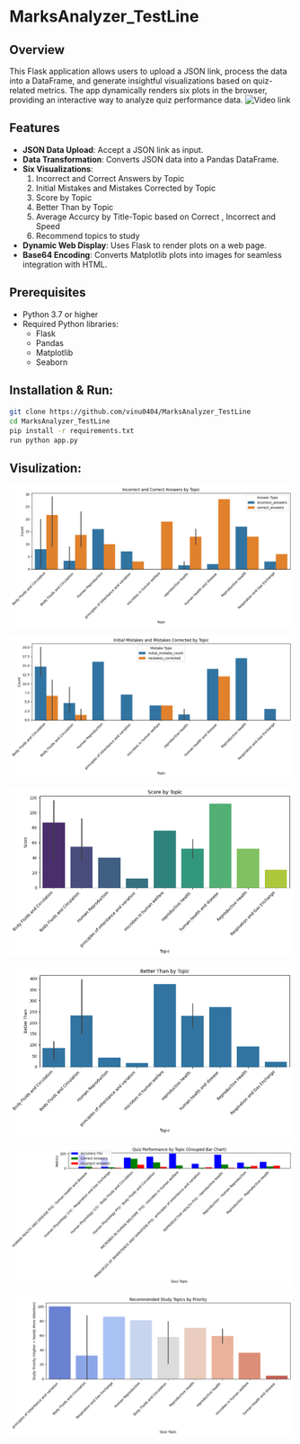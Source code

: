 # MarksAnalyzer_TestLine            

## Overview
This Flask application allows users to upload a JSON link, process the data into a DataFrame, and generate insightful visualizations based on quiz-related metrics. The app dynamically renders six plots in the browser, providing an interactive way to analyze quiz performance data.
![Video link]()

## Features
- **JSON Data Upload**: Accept a JSON link as input.
- **Data Transformation**: Converts JSON data into a Pandas DataFrame.
- **Six Visualizations**:
  1. Incorrect and Correct Answers by Topic
  2. Initial Mistakes and Mistakes Corrected by Topic
  3. Score by Topic
  4. Better Than by Topic
  5. Average Accurcy by Title-Topic based on Correct ,  Incorrect and Speed 
  6. Recommend topics to study
- **Dynamic Web Display**: Uses Flask to render plots on a web page.
- **Base64 Encoding**: Converts Matplotlib plots into images for seamless integration with HTML.

## Prerequisites
- Python 3.7 or higher
- Required Python libraries:
  - Flask
  - Pandas
  - Matplotlib
  - Seaborn
  
## Installation & Run:
   ```bash
   git clone https://github.com/vinu0404/MarksAnalyzer_TestLine
   cd MarksAnalyzer_TestLine
   pip install -r requirements.txt
   run python app.py

   ```
  
## Visulization:
![Incorrect and Correct Answers by Topic](images/1.png)

![Initial Mistakes and Mistakes Corrected by Topic](images/2.png)

![Score by Topic](images/3.png)

![Better Than by Topic](images/4.png)

![Average Accurcy by Title-Topic based on Correct ,  Incorrect and Speed ](images/5.png)

![Average Accurcy by Title-Topic based on Correct ,  Incorrect and Speed ](images/6.png)
